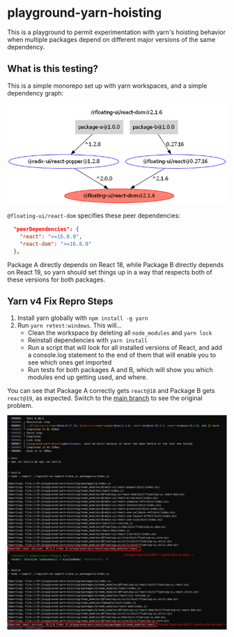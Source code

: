 # playground-yarn-hoisting

This is a playground to permit experimentation with yarn's hoisting behavior when multiple packages depend on different major versions of the same dependency.

## What is this testing?

This is a simple monorepo set up with yarn workspaces, and a simple dependency graph:

![Dependency Graph](./@floating-ui-react-dom@2.1.6.png)

`@floating-ui/react-dom` specifies these peer dependencies:

```json
  "peerDependencies": {
    "react": ">=16.8.0",
    "react-dom": ">=16.8.0"
  },
```

Package A directly depends on React 18, while Package B directly depends on React 19, so yarn should set things up in a way that respects both of these versions for both packages.

## Yarn v4 Fix Repro Steps

1. Install yarn globally with `npm install -g yarn`
2. Run `yarn retest:windows`. This will...
    - Clean the workspace by deleting all `node_modules` and `yarn lock`
    - Reinstall dependencies with `yarn install`
    - Run a script that will look for all installed versions of React, and add a console.log statement to the end of them that will enable you to see which ones get imported
    - Run tests for both packages A and B, which will show you which modules end up getting used, and where.

You can see that Package A correctly gets `react@18` and Package B gets `react@19`, as expected. Switch to the [main branch](https://github.com/astegmaier/playground-yarn-hoisting/) to see the original problem.

![Repro](./Repro.png)
